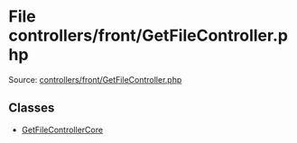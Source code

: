 File controllers/front/GetFileController.php
=========

Source: [controllers/front/GetFileController.php](https://github.com/PrestaShop/PrestaShop/blob/1.5.6.2/controllers/front/GetFileController.php)


Classes
-------

* [GetFileControllerCore](class.GetFileControllerCore.md)

